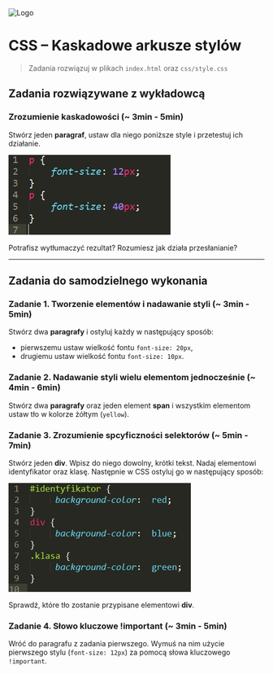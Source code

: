 <img alt="Logo" src="http://coderslab.pl/svg/logo-coderslab.svg" width="400">

# CSS &ndash; Kaskadowe arkusze stylów

> Zadania rozwiązuj w plikach ```index.html``` oraz ```css/style.css```

## Zadania rozwiązywane z wykładowcą

### Zrozumienie kaskadowości (~ 3min - 5min)
Stwórz jeden **paragraf**, ustaw dla niego poniższe style i przetestuj ich działanie.

![Przesłanianie](images/ex1.jpg)

  Potrafisz wytłumaczyć rezultat? Rozumiesz jak działa przesłanianie?

 -------------------------------------------------------------------------------

## Zadania do samodzielnego wykonania

### Zadanie 1. Tworzenie elementów i nadawanie styli (~ 3min - 5min)
Stwórz dwa **paragrafy** i ostyluj każdy w następujący sposób:
* pierwszemu ustaw wielkość fontu ```font-size: 20px```,
* drugiemu ustaw wielkość fontu ```font-size: 10px```.

###  Zadanie 2. Nadawanie styli wielu elementom jednocześnie (~ 4min - 6min)
Stwórz dwa **paragrafy** oraz jeden element **span** i wszystkim elementom ustaw tło w kolorze żółtym (```yellow```).

###  Zadanie 3. Zrozumienie spcyficzności selektorów (~ 5min - 7min)
Stwórz jeden **div**. Wpisz do niego dowolny, krótki tekst. Nadaj elementowi identyfikator oraz klasę. Następnie w CSS ostyluj go w następujący sposób:

![Specyfikacja_selektorów](images/ex2.jpg)

 Sprawdź, które tło zostanie przypisane elementowi **div**.

###  Zadanie 4. Słowo kluczowe !important (~ 3min - 5min)
Wróć do paragrafu z zadania pierwszego. Wymuś na nim użycie pierwszego stylu (```font-size: 12px```) za pomocą słowa kluczowego ```!important```.
